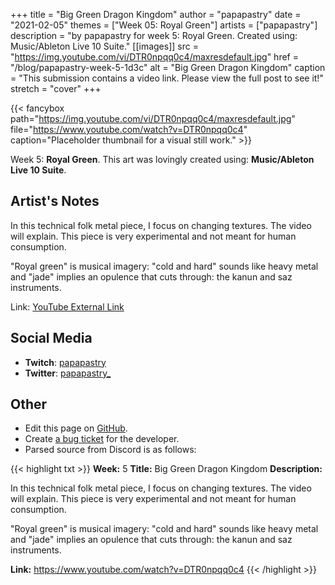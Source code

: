 +++
title =       "Big Green Dragon Kingdom"
author =      "papapastry"
date =        "2021-02-05"
themes =      ["Week 05: Royal Green"]
artists =     ["papapastry"]
description = "by papapastry for week 5: Royal Green. Created using: Music/Ableton Live 10 Suite."
[[images]]
      src = "https://img.youtube.com/vi/DTR0npqq0c4/maxresdefault.jpg"
      href = "/blog/papapastry-week-5-1d3c"
      alt = "Big Green Dragon Kingdom"
      caption = "This submission contains a video link. Please view the full post to see it!"
      stretch = "cover"
+++

{{< fancybox path="https://img.youtube.com/vi/DTR0npqq0c4/maxresdefault.jpg" file="https://www.youtube.com/watch?v=DTR0npqq0c4" caption="Placeholder thumbnail for a visual still work." >}}


Week 5: **Royal Green**. This art was lovingly created using: **Music/Ableton Live 10 Suite**.

## Artist's Notes

In this technical folk metal piece, I focus on changing textures. The video will explain. This piece is very experimental and not meant for human consumption.

"Royal green" is musical imagery: "cold and hard" sounds like heavy metal and "jade" implies an opulence that cuts through: the kanun and saz instruments.

Link: [YouTube External Link](https://www.youtube.com/watch?v=DTR0npqq0c4)

## Social Media

- **Twitch**: <a href='https://twitch.tv/papapastry' target='_blank'>papapastry</a>
- **Twitter**: <a href='https://twitter.com/papapastry_' target='_blank'>papapastry_</a>

## Other

- Edit this page on [GitHub](https://github.com/teaminkling/web-refresh/edit/main/content/blog/papapastry-week-5-1d3c.md).
- Create [a bug ticket](https://github.com/teaminkling/web-refresh/issues/new?assignees=&labels=bug&template=problem-report.md&title=) for the developer.
- Parsed source from Discord is as follows:

{{< highlight txt >}}
**Week:** 5
**Title:** Big Green Dragon Kingdom
**Description:**

In this technical folk metal piece, I focus on changing textures. The video will explain. This piece is very experimental and not meant for human consumption.

"Royal green" is musical imagery: "cold and hard" sounds like heavy metal and "jade" implies an opulence that cuts through: the kanun and saz instruments.

**Link:** https://www.youtube.com/watch?v=DTR0npqq0c4
{{< /highlight >}}